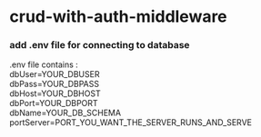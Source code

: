# crud-with-auth-middleware
### add .env file for connecting to database
.env file contains : <br>
dbUser=YOUR_DBUSER<br>
dbPass=YOUR_DBPASS<br>
dbHost=YOUR_DBHOST<br>
dbPort=YOUR_DBPORT<br>
dbName=YOUR_DB_SCHEMA<br>
portServer=PORT_YOU_WANT_THE_SERVER_RUNS_AND_SERVE<br>
<br><br><br>

